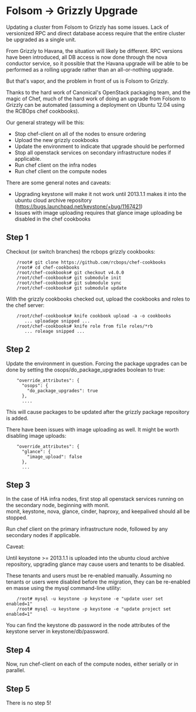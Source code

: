 # Folsom -> Grizzly Upgrade

Updating a cluster from Folsom to Grizzly has some issues.  Lack of
versionized RPC and direct database access require that the entire
cluster be upgraded as a single unit.

From Grizzly to Havana, the situation will likely be different.  RPC
versions have been introduced, all DB access is now done through the
nova conductor service, so it possible that the Havana upgrade will be
able to be performed as a rolling upgrade rather than an
all-or-nothing upgrade.

But that's vapor, and the problem in front of us is Folsom to Grizzly.

Thanks to the hard work of Canonical's OpenStack packaging team, and
the magic of Chef, much of the hard work of doing an upgrade from
Folsom to Grizzly can be automated (assuming a deployment on Ubuntu
12.04 using the RCBOps chef cookbooks).

Our general strategy will be this:

* Stop chef-client on all of the nodes to ensure ordering
* Upload the new grizzly cookbooks
* Update the environment to indicate that upgrade should be performed
* Stop all openstack services on secondary infrastructure nodes if applicable.
* Run chef client on the infra nodes
* Run chef client on the compute nodes

There are some general notes and caveats:

* Upgrading keystone will make it not work until 2013.1.1 makes it
  into the ubuntu cloud archive repository
  (https://bugs.launchpad.net/keystone/+bug/1167421)
* Issues with image uploading requires that glance image uploading be
  disabled in the chef cookbooks

## Step 1

Checkout (or switch branches) the rcbops grizzly cookbooks:

~~~~
    /root# git clone https://github.com/rcbops/chef-cookbooks
    /root# cd chef-cookbooks
    /root/chef-cookbooks# git checkout v4.0.0
    /root/chef-cookbooks# git submodule init
    /root/chef-cookbooks# git submodule sync
    /root/chef-cookbooks# git submodule update
~~~~

With the grizzly cookbooks checked out, upload the cookbooks and roles
to the chef server:

~~~~
    /root/chef-cookbooks# knife cookbook upload -a -o cookbooks
       ... uploadage snipped ...
    /root/chef-cookbooks# knife role from file roles/*rb
       ... roleage snipped ...
~~~~


## Step 2

Update the environment in question.  Forcing the package upgrades can
be done by setting the osops/do_package_upgrades boolean to true:

~~~~
    "override_attributes": {
      "osops": {
        "do_package_upgrades": true
      },
      ....
~~~~

This will cause packages to be updated after the grizzly package
repository is added.

There have been issues with image uploading as well.  It might be
worth disabling image uploads:

~~~~
    "override_attributes": {
      "glance": {
        "image_upload": false
      },
      ...
~~~~

## Step 3

In the case of HA infra nodes, first stop all openstack services running on the secondary node, beginning with monit.  
monit, keystone, nova, glance, cinder, haproxy, and keepalived should all be stopped.  

Run chef client on the primary infrastructure node, followed by any secondary nodes if applicable.

Caveat:

Until keystone >= 2013.1.1 is uploaded into the ubuntu cloud archive
repository, upgrading glance may cause users and tenants to be
disabled.

These tenants and users must be re-enabled manually.  Assuming no
tenants or users were disabled before the migration, they can be
re-enabled en masse using the mysql command-line utility:

~~~~
    /root# mysql -u keystone -p keystone -e "update user set enabled=1"
    /root# mysql -u keystone -p keystone -e "update project set enabled=1"
~~~~

You can find the keystone db password in the node attributes of the
keystone server in keystone/db/password.

## Step 4

Now, run chef-client on each of the compute nodes, either serially or
in parallel.

## Step 5

There is no step 5!
